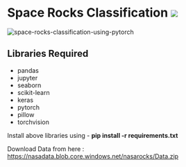 # Space Rocks Classification ![](https://cdn.iconscout.com/icon/free/png-32/space-science-3-1153535.png)
![space-rocks-classification-using-pytorch](https://socialify.git.ci/sharmas1ddharth/space-rocks-classification-using-pytorch/image?font=Rokkitt&forks=1&issues=1&language=1&owner=1&pattern=Floating%20Cogs&pulls=1&stargazers=1&theme=Light)

## Libraries Required
- pandas 
- jupyter 
- seaborn 
- scikit-learn 
- keras 
- pytorch 
- pillow
- torchvision

Install above libraries using - **pip install -r requirements.txt**

Download Data from here : https://nasadata.blob.core.windows.net/nasarocks/Data.zip

